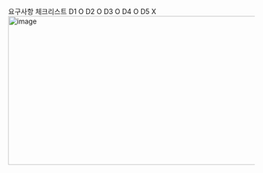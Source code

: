 요구사항 체크리스트
D1 O
D2 O
D3 O
D4 O
D5 X
<img width="688" height="304" alt="image" src="https://github.com/user-attachments/assets/0af70234-8307-4e85-9819-eca1453f1730" />

